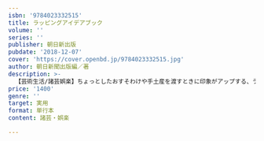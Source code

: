 ```yaml
---
isbn: '9784023332515'
title: ラッピングアイデアブック
volume: ''
series: ''
publisher: 朝日新出版
pubdate: '2018-12-07'
cover: 'https://cover.openbd.jp/9784023332515.jpg'
author: 朝日新聞出版編／著
description: >-
  【芸術生活/諸芸娯楽】ちょっとしたおすそわけや手土産を渡すときに印象がアップする、ラッピングのアイデア集。基本のラッピング／雑貨／食べ物／記念日と章分けされているので使いやすい。メルカリやminneなどの販売サイト出品している人にもおすすめ。
price: '1400'
genre: ''
target: 実用
format: 単行本
content: 諸芸・娯楽

---
```


